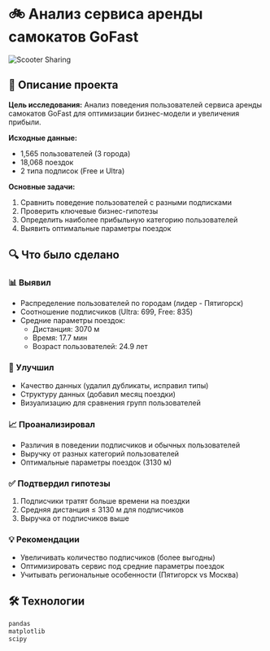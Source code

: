 # 🚲 Анализ сервиса аренды самокатов GoFast

![Scooter Sharing](https://images.unsplash.com/photo-1621447108182-92ad9852acd6?w=900&auto=format&fit=crop&q=60&ixlib=rb-4.1.0&ixid=M3wxMjA3fDB8MHxzZWFyY2h8Mnx8c2Nvb3RlcnN8ZW58MHx8MHx8fDA%3D)

## 📝 Описание проекта
**Цель исследования:** Анализ поведения пользователей сервиса аренды самокатов GoFast для оптимизации бизнес-модели и увеличения прибыли.

**Исходные данные:**
- 1,565 пользователей (3 города)
- 18,068 поездок
- 2 типа подписок (Free и Ultra)

**Основные задачи:**
1. Сравнить поведение пользователей с разными подписками
2. Проверить ключевые бизнес-гипотезы
3. Определить наиболее прибыльную категорию пользователей
4. Выявить оптимальные параметры поездок

## 🔍 Что было сделано

### 📊 Выявил
- Распределение пользователей по городам (лидер - Пятигорск)
- Соотношение подписчиков (Ultra: 699, Free: 835)
- Средние параметры поездок:
  - Дистанция: 3070 м
  - Время: 17.7 мин
  - Возраст пользователей: 24.9 лет

### 🧹 Улучшил
- Качество данных (удалил дубликаты, исправил типы)
- Структуру данных (добавил месяц поездки)
- Визуализацию для сравнения групп пользователей

### 📈 Проанализировал
- Различия в поведении подписчиков и обычных пользователей
- Выручку от разных категорий пользователей
- Оптимальные параметры поездок (3130 м)

### ✅ Подтвердил гипотезы
1. Подписчики тратят больше времени на поездки
2. Средняя дистанция ≤ 3130 м для подписчиков
3. Выручка от подписчиков выше

### 💡 Рекомендации
- Увеличивать количество подписчиков (более выгодны)
- Оптимизировать сервис под средние параметры поездок
- Учитывать региональные особенности (Пятигорск vs Москва)

## 🛠 Технологии
```python
pandas
matplotlib
scipy

